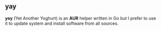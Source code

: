 ## yay

**yey** (Yet Another Yoghurt) is an **AUR** helper written in Go but I prefer to use it to update system and install software from all sources.